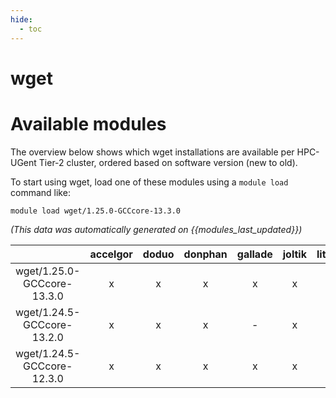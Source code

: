 ```yaml
---
hide:
  - toc
---
```


wget
====

# Available modules


The overview below shows which wget installations are available per HPC-UGent Tier-2 cluster, ordered based on software version (new to old).

To start using wget, load one of these modules using a `module load` command like:

```shell
module load wget/1.25.0-GCCcore-13.3.0
```

*(This data was automatically generated on {{modules_last_updated}})*

| |accelgor|doduo|donphan|gallade|joltik|litleo|shinx|
| :---: | :---: | :---: | :---: | :---: | :---: | :---: | :---: |
|wget/1.25.0-GCCcore-13.3.0|x|x|x|x|x|x|x|
|wget/1.24.5-GCCcore-13.2.0|x|x|x|-|x|x|x|
|wget/1.24.5-GCCcore-12.3.0|x|x|x|x|x|x|x|
